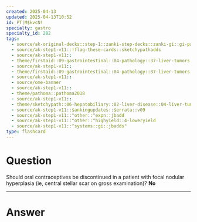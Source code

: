 ```yaml
---
created: 2025-04-13
updated: 2025-04-13T10:52
id: PT|M$kvcN!
specialty: gastro
specialty_id: 282
tags:
  - source/ak-original-decks::step-1::zanki-step-decks::zanki-gi::gi-pathology
  - source/ak-step1-v11::!flag-these-cards::sketchypathadds
  - source/ak-step1-v11::
  - theme/firstaid::09-gastrointestinal::04-pathology::37-liver-tumors
  - source/ak-step1-v11::
  - theme/firstaid::09-gastrointestinal::04-pathology::37-liver-tumors::focal-nodular-hyperplasia
  - source/ak-step1-v11::
  - source/ome-banner
  - source/ak-step1-v11::
  - theme/pathoma::pathoma2018
  - source/ak-step1-v11::
  - theme/sketchypath::06-hepatobiliary::02-liver-disease::04-liver-tumors-&-hepatocellular-carcinoma
  - source/ak-step1-v11::$ankingupdates::$errata::v09
  - source/ak-step1-v11::^other::^expn::jbadd
  - source/ak-step1-v11::^other::^highyield::4-loweryield
  - source/ak-step1-v11::^systems::gi::jbadds"
type: flashcard
---
```


# Question
Should oral contraceptives be discontinued in a patient with focal nodular hyperplasia (ie, central stellar scar on gross examination)?   **No**

---

# Answer
